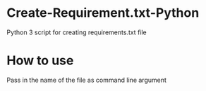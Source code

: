 # Create-Requirement.txt-Python
Python 3 script for creating requirements.txt file

# How to use
Pass in the name of the file as command line argument

